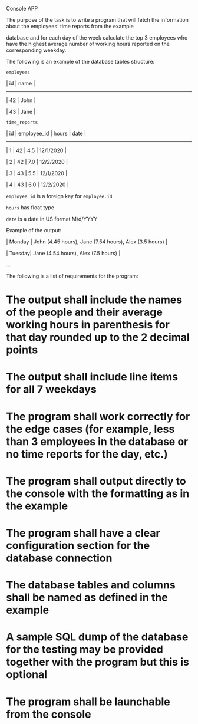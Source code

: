 Console APP

The purpose of the task is to write a program that will fetch the information about the employees' time reports from the example  

database and for each day of the week calculate the top 3 employees who have the highest average number of working hours reported on the corresponding weekday. 
  

The following is an example of the database tables structure: 
 

`employees` 
 

| id | name | 

------------- 

| 42 | John | 

| 43 | Jane | 

  

`time_reports` 
  

| id | employee_id | hours |    date   | 

---------------------------------------- 

|  1 |      42     |  4.5  | 12/1/2020 | 

|  2 |      42     |  7.0  | 12/2/2020 | 

|  3 |      43     |  5.5  | 12/1/2020 | 

|  4 |      43     |  6.0  | 12/2/2020 | 

  

`employee_id` is a foreign key for `employee.id` 

`hours` has float type 

`date` is a date in US format M/d/YYYY 

  

Example of the output: 

| Monday | John (4.45 hours), Jane (7.54 hours), Alex (3.5 hours) | 

| Tuesday| Jane (4.54 hours), Alex (7.5 hours)                    | 

...  

  

The following is a list of requirements for the program: 

# The output shall include the names of the people and their average working hours in parenthesis for that day rounded up to the 2 decimal points 

# The output shall include line items for all 7 weekdays  

# The program shall work correctly for the edge cases (for example, less than 3 employees in the database or no time reports for the day, etc.) 

# The program shall output directly to the console with the formatting as in the example 

# The program shall have a clear configuration section for the database connection 

# The database tables and columns shall be named as defined in the example 

# A sample SQL dump of the database for the testing may be provided together with the program but this is optional 

# The program shall be launchable from the console 
